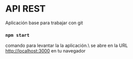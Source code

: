 # API REST

Aplicación base para trabajar con git 

### `npm start`

comando para levantar la la aplicación.\ 
se abre en la URL [http://localhost:3000](http://localhost:300) en tu navegador 